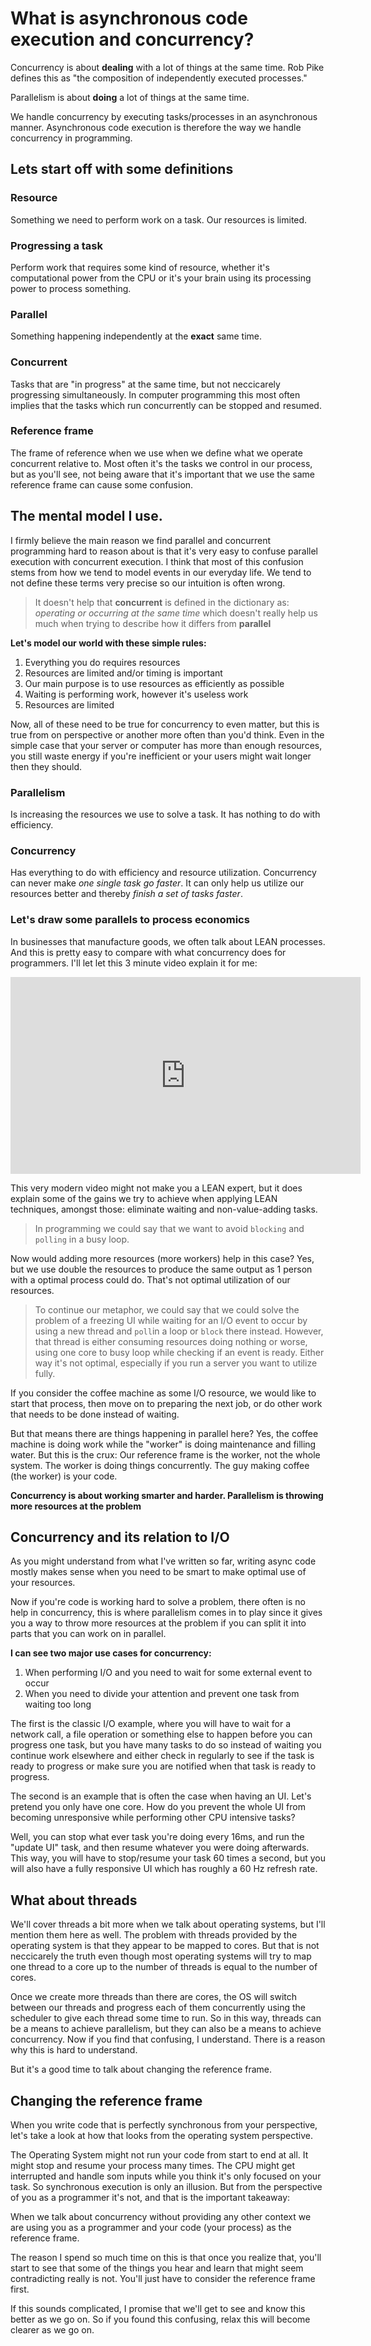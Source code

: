 # What is asynchronous code execution and concurrency?

Concurrency is about **dealing** with a lot of things at the same time. Rob Pike
defines this as "the composition of independently executed processes."

Parallelism is about **doing** a lot of things at the same time.

We handle concurrency by executing tasks/processes in an asynchronous manner. 
Asynchronous code execution is therefore the way we handle concurrency in programming.

## Lets start off with some definitions

### Resource
Something we need to perform work on a task. Our resources is limited.

### Progressing a task
Perform work that requires some kind of resource, whether it's computational power 
from the CPU or it's your brain using its processing power to process something. 

### Parallel
Something happening independently at the **exact** same time.

### Concurrent
Tasks that are "in progress" at the same time, but not neccicarely progressing
simultaneously. In computer programming this most often implies that the 
tasks which run concurrently can be stopped and resumed. 

### Reference frame
The frame of reference when we use when we define what we operate concurrent relative
to. Most often it's the tasks we control in our process, but as you'll see, not
being aware that it's important that we use the same reference frame can cause 
some confusion.


## The mental model I use.

I firmly believe the main reason we find parallel and concurrent programming hard to reason about is that it's very easy to 
confuse parallel execution with concurrent execution. I think that most of this confusion stems from how we tend to 
model events in our everyday life. We tend to not define these terms very precise so our intuition 
is often wrong. 
> It doesn't help that **concurrent** is defined in the dictionary as: _operating or occurring at the same time_ which 
> doesn't really help us much when trying to describe how it differs from **parallel**

**Let's model our world with these simple rules:**
1. Everything you do requires resources
2. Resources are limited and/or timing is important
4. Our main purpose is to use resources as efficiently as possible
5. Waiting is performing work, however it's useless work
6. Resources are limited

Now, all of these need to be true for concurrency to even matter, but this is 
true from on perspective or another more often than you'd think. Even in the 
simple case that your server or computer has more than enough resources, you still
waste energy if you're inefficient or your users might wait longer then they should.

### Parallelism

Is increasing the resources we use to solve a task. It has nothing to do with efficiency.

### Concurrency

Has everything to do with efficiency and resource utilization. Concurrency can never make _one single task go faster_. 
It can only help us utilize our resources better and thereby _finish a set of tasks faster_.


### Let's draw some parallels to process economics

In businesses that manufacture goods, we often talk about LEAN processes. And this is pretty easy to compare with what concurrency
does for programmers. I'll let let this 3 minute video explain it for me:

<iframe width="560" height="315" src="https://www.youtube.com/embed/Oz8BR5Lflzg" frameborder="0" allow="accelerometer; autoplay; encrypted-media; gyroscope; picture-in-picture" allowfullscreen></iframe>

This very modern video might not make you a LEAN expert, but it does explain some
of the gains we try to achieve when applying LEAN techniques, amongst those: 
eliminate waiting and non-value-adding tasks.

> In programming we could say that we want to avoid `blocking` and `polling` in a busy loop.

Now would adding more resources (more workers) help in this case? Yes, but we use double the resources to produce the 
same output as 1 person with a optimal process could do. That's not optimal utilization of our resources.

> To continue our metaphor, we could say that we could solve the problem of a freezing UI while waiting for an I/O event to occur 
> by using a new thread and `poll`in a loop or `block` there instead. However, that thread is either consuming resources doing
> nothing or worse, using one core to busy loop while checking if an event is ready. Either way it's not optimal, especially
> if you run a server you want to utilize fully.

If you consider the coffee machine as some I/O resource, we would like to start that process, then move on to preparing the 
next job, or do other work that needs to be done instead of waiting.



But that means there are things happening in parallel here? Yes, the coffee machine is doing work while the "worker" is doing
maintenance and filling water. But this is the crux: Our reference frame is the worker, not the whole system. The worker
is doing things concurrently. The guy making coffee (the worker) is your code. 

**Concurrency is about working smarter and harder. Parallelism is throwing more resources at the problem**


## Concurrency and its relation to I/O

As you might understand from what I've written so far, writing async code mostly
makes sense when you need to be smart to make optimal use of your resources.

Now if you're code is working hard to solve a problem, there often is no help
in concurrency, this is where parallelism comes in to play since it gives you
a way to throw more resources at the problem if you can split it into parts that
you can work on in parallel.

**I can see two major use cases for concurrency:**

1. When performing I/O and you need to wait for some external event to occur
2. When you need to divide your attention and prevent one task from waiting too 
long

The first is the classic I/O example, where you will have to wait for a network
call, a file operation or something else to happen before you can progress one 
task, but you have many tasks to do so instead of waiting you continue work 
elsewhere and either check in regularly to see if the task is ready to progress
or make sure you are notified when that task is ready to progress.

The second is an example that is often the case when having an UI. Let's pretend
you only have one core. How do you prevent the whole UI from becoming unresponsive
while performing other CPU intensive tasks?

Well, you can stop what ever task you're doing every 16ms, and run the "update UI"
task, and then resume whatever you were doing afterwards. This way, you will have
to stop/resume your task 60 times a second, but you will also have a fully 
responsive UI which has roughly a 60 Hz refresh rate.

## What about threads

We'll cover threads a bit more when we talk about operating systems, but I'll mention them here as well. The problem with
threads provided by the operating system is that they appear to be mapped to cores. But that is not neccicarely the truth even 
though most operating systems will try to map one thread to a core up to the number of threads is equal to  the number of cores.

Once we create more threads than there are cores, the OS will switch between our threads and progress each of them concurrently
using the scheduler to give each thread some time to run. So in this way, threads can be a means to achieve parallelism, but 
they can also be a means to achieve concurrency. Now if you find that confusing, I understand. There is a reason why this is 
hard to understand. 

But it's a good time to talk about changing the reference frame.

## Changing the reference frame

When you write code that is perfectly synchronous from your perspective, let's take a look at how that looks from the operating
system perspective.

The Operating System might not run your code from start to end at all. It might stop and resume your process many times. 
The CPU might get interrupted and handle som inputs while you think it's only focused on your task. So synchronous execution is
only an illusion. But from the perspective of you as a programmer it's not, and that is the important takeaway:

When we talk about concurrency without providing any other context we are using you as a programmer and your code 
(your process) as the reference frame.

The reason I spend so much time on this is that once you realize that, you'll start to see that some of the things you hear and
learn that might seem contradicting really is not. You'll just have to consider the reference frame first.

If this sounds complicated, I promise that we'll get to see and know this better as we go on. So if you found this confusing, relax
this will become clearer as we go on.

